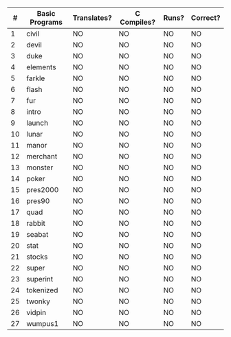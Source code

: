 |  #  |   Basic Programs     | Translates? | C Compiles? | Runs? | Correct? |
|-----|----------------------|-------------|-------------|-------|----------|
|   1 | civil                |      NO     |      NO     |   NO  |    NO    |
|   2 | devil                |      NO     |      NO     |   NO  |    NO    |
|   3 | duke                 |      NO     |      NO     |   NO  |    NO    |
|   4 | elements             |      NO     |      NO     |   NO  |    NO    |
|   5 | farkle               |      NO     |      NO     |   NO  |    NO    |
|   6 | flash                |      NO     |      NO     |   NO  |    NO    |
|   7 | fur                  |      NO     |      NO     |   NO  |    NO    |
|   8 | intro                |      NO     |      NO     |   NO  |    NO    |
|   9 | launch               |      NO     |      NO     |   NO  |    NO    |
|  10 | lunar                |      NO     |      NO     |   NO  |    NO    |
|  11 | manor                |      NO     |      NO     |   NO  |    NO    |
|  12 | merchant             |      NO     |      NO     |   NO  |    NO    |
|  13 | monster              |      NO     |      NO     |   NO  |    NO    |
|  14 | poker                |      NO     |      NO     |   NO  |    NO    |
|  15 | pres2000             |      NO     |      NO     |   NO  |    NO    |
|  16 | pres90               |      NO     |      NO     |   NO  |    NO    |
|  17 | quad                 |      NO     |      NO     |   NO  |    NO    |
|  18 | rabbit               |      NO     |      NO     |   NO  |    NO    |
|  19 | seabat               |      NO     |      NO     |   NO  |    NO    |
|  20 | stat                 |      NO     |      NO     |   NO  |    NO    |
|  21 | stocks               |      NO     |      NO     |   NO  |    NO    |
|  22 | super                |      NO     |      NO     |   NO  |    NO    |
|  23 | superint             |      NO     |      NO     |   NO  |    NO    |
|  24 | tokenized            |      NO     |      NO     |   NO  |    NO    |
|  25 | twonky               |      NO     |      NO     |   NO  |    NO    |
|  26 | vidpin               |      NO     |      NO     |   NO  |    NO    |
|  27 | wumpus1              |      NO     |      NO     |   NO  |    NO    |
